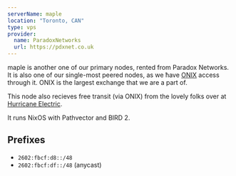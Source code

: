 ```yaml
---
serverName: maple
location: "Toronto, CAN"
type: vps
provider:
  name: ParadoxNetworks
  url: https://pdxnet.co.uk
---
```


maple is another one of our primary nodes, rented from Paradox Networks. It is also one of our single-most peered nodes, as we ħave [ONIX](https://onix.cx) access through it. ONIX is the largest exchange that we are a part of.

This node also recieves free transit (via ONIX) from the lovely folks over at [Hurricane Electric](https://he.net).

It runs NixOS with Pathvector and BIRD 2.

## Prefixes

- `2602:fbcf:d8::/48`
- `2602:fbcf:df::/48` (anycast)
